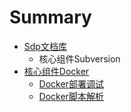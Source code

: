 # Summary

* [Sdp文档库](README.md)
   * 核心组件Subversion
* [核心组件Docker](docker/docker.md)
   * [Docker部署调试](docker/docker_Manual.md)
   * [Docker脚本解析](docker/docker_autoscript.md)

